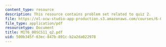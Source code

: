 ```yaml
---
content_type: resource
description: This resource contains problem set related to quiz 2.
file: https://ol-ocw-studio-app-production.s3.amazonaws.com/courses/6-00sc-introduction-to-computer-science-and-programming-spring-2011/500b345f63ec847b891cb2a2da022978_MIT6_00SCS11_q2.pdf
file_type: application/pdf
resourcetype: Document
title: MIT6_00SCS11_q2.pdf
uid: 500b345f-63ec-847b-891c-b2a2da022978
---
```

